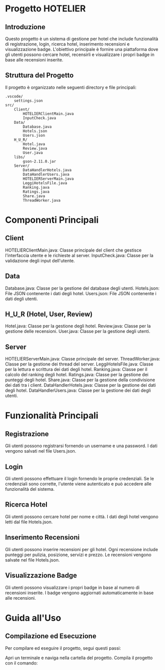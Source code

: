# Progetto HOTELIER

## Introduzione
Questo progetto è un sistema di gestione per hotel che include funzionalità di registrazione, login, ricerca hotel, inserimento recensioni e visualizzazione badge. L'obiettivo principale è fornire una piattaforma dove gli utenti possono cercare hotel, recensirli e visualizzare i propri badge in base alle recensioni inserite.

## Struttura del Progetto
Il progetto è organizzato nelle seguenti directory e file principali:

```plaintext
.vscode/
    settings.json
src/
    Client/
        HOTELIERClientMain.java
        InputCheck.java
    Data/
        Database.java
        Hotels.json
        Users.json
    H_U_R/
        Hotel.java
        Review.java
        User.java
    libs/
        gson-2.11.0.jar
    Server/
        DataHandlerHotels.java
        DataHandlerUsers.java
        HOTELIERServerMain.java
        LeggiHotelsFile.java
        Ranking.java
        Ratings.java
        Share.java
        ThreadWorker.java
```
# Componenti Principali
## Client
HOTELIERClientMain.java: Classe principale del client che gestisce l'interfaccia utente e le richieste al server.
InputCheck.java: Classe per la validazione degli input dell'utente.
## Data
Database.java: Classe per la gestione del database degli utenti.
Hotels.json: File JSON contenente i dati degli hotel.
Users.json: File JSON contenente i dati degli utenti.
## H_U_R (Hotel, User, Review)
Hotel.java: Classe per la gestione degli hotel.
Review.java: Classe per la gestione delle recensioni.
User.java: Classe per la gestione degli utenti.
## Server
HOTELIERServerMain.java: Classe principale del server.
ThreadWorker.java: Classe per la gestione dei thread del server.
LeggiHotelsFile.java: Classe per la lettura e scrittura dei dati degli hotel.
Ranking.java: Classe per il calcolo del ranking degli hotel.
Ratings.java: Classe per la gestione dei punteggi degli hotel.
Share.java: Classe per la gestione della condivisione dei dati tra i client.
DataHandlerHotels.java: Classe per la gestione dei dati degli hotel.
DataHandlerUsers.java: Classe per la gestione dei dati degli utenti.
# Funzionalità Principali
## Registrazione
Gli utenti possono registrarsi fornendo un username e una password. I dati vengono salvati nel file Users.json.

## Login
Gli utenti possono effettuare il login fornendo le proprie credenziali. Se le credenziali sono corrette, l'utente viene autenticato e può accedere alle funzionalità del sistema.

## Ricerca Hotel
Gli utenti possono cercare hotel per nome e città. I dati degli hotel vengono letti dal file Hotels.json.

## Inserimento Recensioni
Gli utenti possono inserire recensioni per gli hotel. Ogni recensione include punteggi per pulizia, posizione, servizi e prezzo. Le recensioni vengono salvate nel file Hotels.json.

## Visualizzazione Badge
Gli utenti possono visualizzare i propri badge in base al numero di recensioni inserite. I badge vengono aggiornati automaticamente in base alle recensioni.

# Guida all'Uso
## Compilazione ed Esecuzione
Per compilare ed eseguire il progetto, segui questi passi:

Apri un terminale e naviga nella cartella del progetto.
Compila il progetto con il comando:
